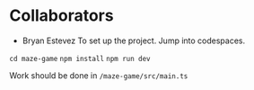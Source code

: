 # Collaborators
- Bryan Estevez
To set up the project. Jump into codespaces.

```cd maze-game```
```npm install```
```npm run dev```

Work should be done in 
```/maze-game/src/main.ts```
